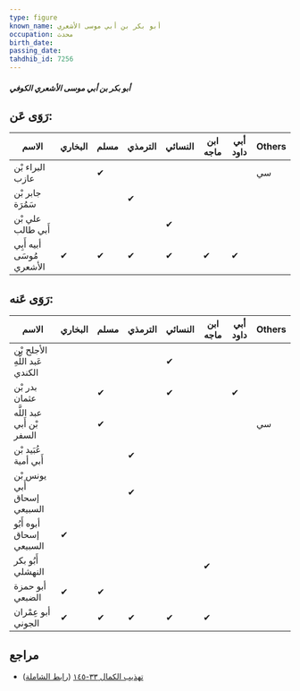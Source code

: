 ```yaml
---
type: figure
known_name: أبو بكر بن أبي موسى الأشعري
occupation: محدث
birth_date:
passing_date:
tahdhib_id: 7256
---
```

##### أبو بكر بن أبي موسى الأشعري الكوفي

## رَوَى عَن:
| الاسم                     | البخاري | مسلم | الترمذي | النسائي | ابن ماجه | أبي داود | Others |
| ------------------------- | ------- | ---- | ------- | ------- | -------- | -------- | ------ |
| البراء بْن عازب           |         | ✔    |         |         |          |          | سي     |
| جابر بْن سَمُرَة          |         |      | ✔       |         |          |          |        |
| علي بْن أَبي طالب         |         |      |         | ✔       |          |          |        |
| أبيه أَبِي مُوسَى الأشعري | ✔       | ✔    | ✔       | ✔       | ✔        | ✔        |        |
## رَوَى عَنه:
| الاسم                          | البخاري | مسلم | الترمذي | النسائي | ابن ماجه | أبي داود | Others |
| ------------------------------ | ------- | ---- | ------- | ------- | -------- | -------- | ------ |
| الأجلح بْن عَبد اللَّهِ الكندي |         |      |         | ✔       |          |          |        |
| بدر بْن عثمان                  |         | ✔    |         | ✔       |          | ✔        |        |
| عبد اللَّه بْن أَبي السفر      |         | ✔    |         |         |          |          | سي     |
| عُبَيد بْن أَبي أمية           |         |      | ✔       |         |          |          |        |
| يونس بْن أَبي إسحاق السبيعي    |         |      | ✔       |         |          |          |        |
| أبوه أَبُو إسحاق السبيعي       | ✔       |      |         |         |          |          |        |
| أَبُو بكر النهشلي              |         |      |         |         | ✔        |          |        |
| أبو حمزة الضبعي                | ✔       | ✔    |         |         |          |          |        |
| أبو عِمْران الجوني             | ✔       | ✔    | ✔       | ✔       | ✔        |          |        |
## مراجع
- [تهذيب الكمال ٣٣-١٤٥](obsidian://open?vault=Tahdhib-al-Kamal&file=Figures/٧٢٥٦-أبو%20بكر%20بن%20أبي%20موسى%20الأشعري%20الكوفي) ([رابط الشاملة](https://shamela.ws/book/3722/17816))